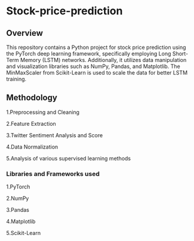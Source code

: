 # Stock-price-prediction

## Overview ##

This repository contains a Python project for stock price prediction using the PyTorch deep learning framework, specifically employing Long Short-Term Memory (LSTM) networks. Additionally, it utilizes data manipulation and visualization libraries such as NumPy, Pandas, and Matplotlib. The MinMaxScaler from Scikit-Learn is used to scale the data for better LSTM training. 

## Methodology ##
1.Preprocessing and Cleaning

2.Feature Extraction

3.Twitter Sentiment Analysis and Score

4.Data Normalization

5.Analysis of various supervised learning methods

### Libraries and Frameworks used
1.PyTorch

2.NumPy

3.Pandas

4.Matplotlib

5.Scikit-Learn
